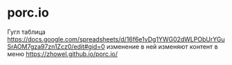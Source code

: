 # porc.io
Гугл таблица https://docs.google.com/spreadsheets/d/16f6e1vDg1YWG02dWLPObUrYGuSrAOM7gza97zn1Zcz0/edit#gid=0 
изменение в ней изменяют контент в меню https://zhowel.github.io/porc.io/
